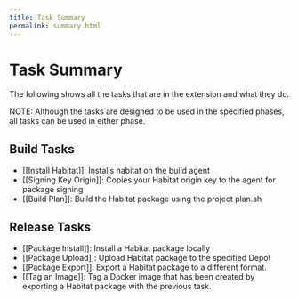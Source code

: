```yaml
---
title: Task Summary
permalink: summary.html
---
```


# Task Summary

The following shows all the tasks that are in the extension and what they do.

NOTE: Although the tasks are designed to be used in the specified phases, all tasks can be used in either phase.

## Build Tasks

 - [[Install Habitat]]: Installs habitat on the build agent
 - [[Signing Key Origin]]: Copies your Habitat origin key to the agent for package signing
 - [[Build Plan]]: Build the Habitat package using the project plan.sh

## Release Tasks

- [[Package Install]]: Install a Habitat package locally
- [[Package Upload]]: Upload Habitat package to the specified Depot
- [[Package Export]]: Export a Habitat package to a different format.
- [[Tag an Image]]: Tag a Docker image that has been created by exporting a Habitat package with the previous task.